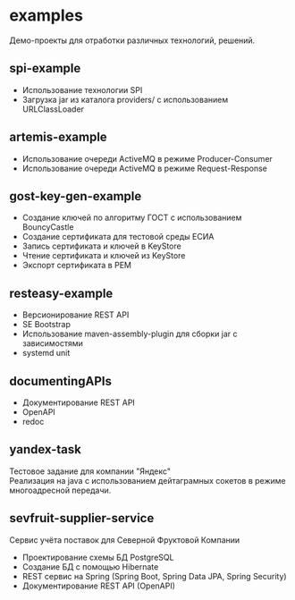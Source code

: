 # examples
Демо-проекты для отработки различных технологий, решений.

spi-example
------------
* Использование технологии SPI  
* Загрузка jar из каталога providers/ с использованием URLClassLoader  

artemis-example
----------------
* Использование очереди ActiveMQ в режиме Producer-Consumer
* Использование очереди ActiveMQ в режиме Request-Response

gost-key-gen-example
---------------------
* Создание ключей по алгоритму ГОСТ с использованием BouncyCastle
* Создание сертификата для тестовой среды ЕСИА  
* Запись сертификата и ключей в KeyStore
* Чтение сертификата и ключей из KeyStore
* Экспорт сертификата в PEM

resteasy-example
----------------
* Версионирование REST API
* SE Bootstrap
* Использование maven-assembly-plugin для сборки jar с зависимостями
* systemd unit

documentingAPIs
---------------
* Документирование REST API  
* OpenAPI
* redoc

yandex-task
-----------
Тестовое задание для компании "Яндекс"  
Реализация на java с использованием дейтаграмных сокетов в режиме многоадресной передачи.  

sevfruit-supplier-service
--------------------------
Сервис учёта поставок для Северной Фруктовой Компании
* Проектирование схемы БД PostgreSQL
* Создание БД с помощью Hibernate
* REST сервис на Spring (Spring Boot, Spring Data JPA, Spring Security)
* Документирование REST API (OpenAPI)  
